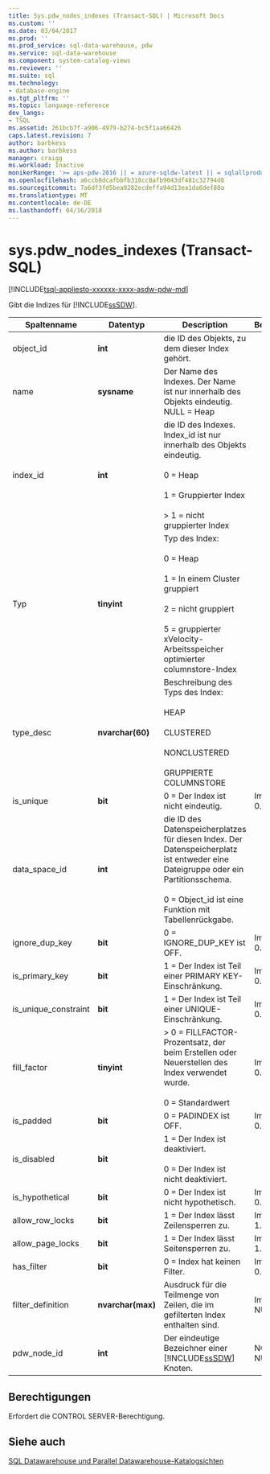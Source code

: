 ```yaml
---
title: Sys.pdw_nodes_indexes (Transact-SQL) | Microsoft Docs
ms.custom: ''
ms.date: 03/04/2017
ms.prod: ''
ms.prod_service: sql-data-warehouse, pdw
ms.service: sql-data-warehouse
ms.component: system-catalog-views
ms.reviewer: ''
ms.suite: sql
ms.technology:
- database-engine
ms.tgt_pltfrm: ''
ms.topic: language-reference
dev_langs:
- TSQL
ms.assetid: 261bcb7f-a906-4979-b274-bc5f1aa66426
caps.latest.revision: 7
author: barbkess
ms.author: barbkess
manager: craigg
ms.workload: Inactive
monikerRange: '>= aps-pdw-2016 || = azure-sqldw-latest || = sqlallproducts-allversions'
ms.openlocfilehash: a6ccb8dcafbbfb318cc8afb9043df481c32794d8
ms.sourcegitcommit: 7a6df3fd5bea9282ecdeffa94d13ea1da6def80a
ms.translationtype: MT
ms.contentlocale: de-DE
ms.lasthandoff: 04/16/2018
---
```

# <a name="syspdwnodesindexes-transact-sql"></a>sys.pdw_nodes_indexes (Transact-SQL)
[!INCLUDE[tsql-appliesto-xxxxxx-xxxx-asdw-pdw-md](../../includes/tsql-appliesto-xxxxxx-xxxx-asdw-pdw-md.md)]

  Gibt die Indizes für [!INCLUDE[ssSDW](../../includes/sssdw-md.md)].  
  
|Spaltenname|Datentyp|Description|Bereich|  
|-----------------|---------------|-----------------|-----------|  
|object_id|**int**|die ID des Objekts, zu dem dieser Index gehört.||  
|name|**sysname**|Der Name des Indexes. Der Name ist nur innerhalb des Objekts eindeutig. NULL = Heap||  
|index_id|**int**|die ID des Indexes. Index_id ist nur innerhalb des Objekts eindeutig.<br /><br /> 0 = Heap<br /><br /> 1 = Gruppierter Index<br /><br /> > 1 = nicht gruppierter Index||  
|Typ|**tinyint**|Typ des Index:<br /><br /> 0 = Heap<br /><br /> 1 = In einem Cluster gruppiert<br /><br /> 2 = nicht gruppiert<br /><br /> 5 = gruppierter xVelocity-Arbeitsspeicher optimierter columnstore-Index|  
|type_desc|**nvarchar(60)**|Beschreibung des Typs des Index:<br /><br /> HEAP<br /><br /> CLUSTERED<br /><br /> NONCLUSTERED<br /><br /> GRUPPIERTE COLUMNSTORE||  
|is_unique|**bit**|0 = Der Index ist nicht eindeutig.|Immer 0.|  
|data_space_id|**int**|die ID des Datenspeicherplatzes für diesen Index. Der Datenspeicherplatz ist entweder eine Dateigruppe oder ein Partitionsschema.<br /><br /> 0 = Object_id ist eine Funktion mit Tabellenrückgabe.||  
|ignore_dup_key|**bit**|0 = IGNORE_DUP_KEY ist OFF.|Immer 0.|  
|is_primary_key|**bit**|1 = Der Index ist Teil einer PRIMARY KEY-Einschränkung.|Immer 0.|  
|is_unique_constraint|**bit**|1 = Der Index ist Teil einer UNIQUE-Einschränkung.|Immer 0.|  
|fill_factor|**tinyint**|> 0 = FILLFACTOR-Prozentsatz, der beim Erstellen oder Neuerstellen des Index verwendet wurde.<br /><br /> 0 = Standardwert|Immer 0.|  
|is_padded|**bit**|0 = PADINDEX ist OFF.|Immer 0.|  
|is_disabled|**bit**|1 = Der Index ist deaktiviert.<br /><br /> 0 = Der Index ist nicht deaktiviert.||  
|is_hypothetical|**bit**|0 = Der Index ist nicht hypothetisch.|Immer 0.|  
|allow_row_locks|**bit**|1 = Der Index lässt Zeilensperren zu.|Immer 1.|  
|allow_page_locks|**bit**|1 = Der Index lässt Seitensperren zu.|Immer 1.|  
|has_filter|**bit**|0 = Index hat keinen Filter.|Immer 0.|  
|filter_definition|**nvarchar(max)**|Ausdruck für die Teilmenge von Zeilen, die im gefilterten Index enthalten sind.|Immer NULL.|  
|pdw_node_id|**int**|Der eindeutige Bezeichner einer [!INCLUDE[ssSDW](../../includes/sssdw-md.md)] Knoten.|NOT NULL|  
  
## <a name="permissions"></a>Berechtigungen  
 Erfordert die CONTROL SERVER-Berechtigung.  
  
## <a name="see-also"></a>Siehe auch  
 [SQL Datawarehouse und Parallel Datawarehouse-Katalogsichten](../../relational-databases/system-catalog-views/sql-data-warehouse-and-parallel-data-warehouse-catalog-views.md)  
  
  
